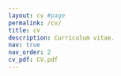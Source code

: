 ```yaml
---
layout: cv #page
permalink: /cv/
title: cv
description: Curriculum vitae.
nav: true
nav_order: 2
cv_pdf: CV.pdf
---
```


<!-- [Alternatively:]

Updated October 2022: [PDF](/assets/pdf/CV.pdf).

-->
